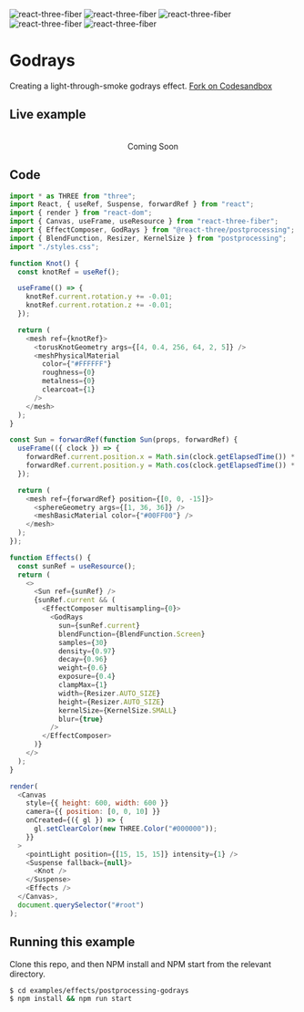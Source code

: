 ![react-three-fiber](https://img.shields.io/badge/dynamic/json?url=https://raw.githubusercontent.com/onion2k/r3f-by-example/develop/examples/effects/postprocessing-godrays/package.json&label=react-three-fiber&query=$.dependencies['react-three-fiber']&color=green) ![react-three-fiber](https://img.shields.io/badge/dynamic/json?url=https://raw.githubusercontent.com/onion2k/r3f-by-example/develop/examples/effects/postprocessing-godrays/package.json&label=three&query=$.dependencies['three']&color=green) ![react-three-fiber](https://img.shields.io/badge/dynamic/json?url=https://raw.githubusercontent.com/onion2k/r3f-by-example/develop/examples/effects/postprocessing-godrays/package.json&label=@react-three/drei&query=$.dependencies['@react-three/drei']&color=green) ![react-three-fiber](https://img.shields.io/badge/dynamic/json?url=https://raw.githubusercontent.com/onion2k/r3f-by-example/develop/examples/effects/postprocessing-godrays/package.json&label=@react-three/postprocessing&query=$.dependencies['@react-three/postprocessing']&color=green) ![react-three-fiber](https://img.shields.io/badge/dynamic/json?url=https://raw.githubusercontent.com/onion2k/r3f-by-example/develop/examples/effects/postprocessing-godrays/package.json&label=postprocessing&query=$.dependencies['postprocessing']&color=green)

# Godrays

Creating a light-through-smoke godrays effect. [Fork on Codesandbox](https://githubbox.com/onion2k/r3f-by-example/tree/develop/examples/effects/postprocessing-godrays)

## Live example
<div align="center">
  <br>
Coming Soon
  <br>
</div>

## Code
```js
import * as THREE from "three";
import React, { useRef, Suspense, forwardRef } from "react";
import { render } from "react-dom";
import { Canvas, useFrame, useResource } from "react-three-fiber";
import { EffectComposer, GodRays } from "@react-three/postprocessing";
import { BlendFunction, Resizer, KernelSize } from "postprocessing";
import "./styles.css";

function Knot() {
  const knotRef = useRef();

  useFrame(() => {
    knotRef.current.rotation.y += -0.01;
    knotRef.current.rotation.z += -0.01;
  });

  return (
    <mesh ref={knotRef}>
      <torusKnotGeometry args={[4, 0.4, 256, 64, 2, 5]} />
      <meshPhysicalMaterial
        color={"#FFFFFF"}
        roughness={0}
        metalness={0}
        clearcoat={1}
      />
    </mesh>
  );
}

const Sun = forwardRef(function Sun(props, forwardRef) {
  useFrame(({ clock }) => {
    forwardRef.current.position.x = Math.sin(clock.getElapsedTime()) * -8;
    forwardRef.current.position.y = Math.cos(clock.getElapsedTime()) * -8;
  });

  return (
    <mesh ref={forwardRef} position={[0, 0, -15]}>
      <sphereGeometry args={[1, 36, 36]} />
      <meshBasicMaterial color={"#00FF00"} />
    </mesh>
  );
});

function Effects() {
  const sunRef = useResource();
  return (
    <>
      <Sun ref={sunRef} />
      {sunRef.current && (
        <EffectComposer multisampling={0}>
          <GodRays
            sun={sunRef.current}
            blendFunction={BlendFunction.Screen}
            samples={30}
            density={0.97}
            decay={0.96}
            weight={0.6}
            exposure={0.4}
            clampMax={1}
            width={Resizer.AUTO_SIZE}
            height={Resizer.AUTO_SIZE}
            kernelSize={KernelSize.SMALL}
            blur={true}
          />
        </EffectComposer>
      )}
    </>
  );
}

render(
  <Canvas
    style={{ height: 600, width: 600 }}
    camera={{ position: [0, 0, 10] }}
    onCreated={({ gl }) => {
      gl.setClearColor(new THREE.Color("#000000"));
    }}
  >
    <pointLight position={[15, 15, 15]} intensity={1} />
    <Suspense fallback={null}>
      <Knot />
    </Suspense>
    <Effects />
  </Canvas>,
  document.querySelector("#root")
);

```

## Running this example

Clone this repo, and then NPM install and NPM start from the relevant directory.

```bash
$ cd examples/effects/postprocessing-godrays
$ npm install && npm run start
```